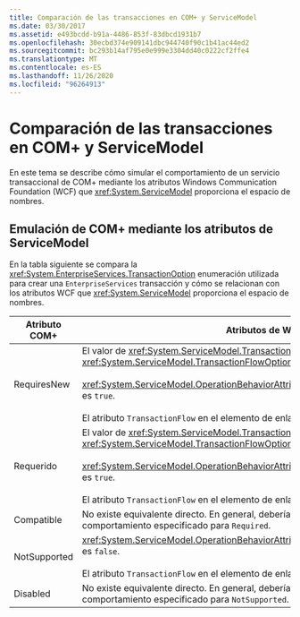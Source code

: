 ```yaml
---
title: Comparación de las transacciones en COM+ y ServiceModel
ms.date: 03/30/2017
ms.assetid: e493bcdd-b91a-4486-853f-83dbcd1931b7
ms.openlocfilehash: 30ecbd374e909141dbc944740f90c1b41ac44ed2
ms.sourcegitcommit: bc293b14af795e0e999e3304dd40c0222cf2ffe4
ms.translationtype: MT
ms.contentlocale: es-ES
ms.lasthandoff: 11/26/2020
ms.locfileid: "96264913"
---
```

# <a name="comparing-transactions-in-com-and-servicemodel"></a>Comparación de las transacciones en COM+ y ServiceModel

En este tema se describe cómo simular el comportamiento de un servicio transaccional de COM+ mediante los atributos Windows Communication Foundation (WCF) que <xref:System.ServiceModel> proporciona el espacio de nombres.  
  
## <a name="emulating-com-using-servicemodel-attributes"></a>Emulación de COM+ mediante los atributos de ServiceModel  

 En la tabla siguiente se compara la <xref:System.EnterpriseServices.TransactionOption> enumeración utilizada para crear una `EnterpriseServices` transacción y cómo se relacionan con los atributos WCF que <xref:System.ServiceModel> proporciona el espacio de nombres.  
  
|Atributo COM+|Atributos de WCF|  
|---------------------|------------------------------------------------------------------------|  
|RequiresNew|El valor de <xref:System.ServiceModel.TransactionFlowAttribute> está establecido en <xref:System.ServiceModel.TransactionFlowOption.NotAllowed>.<br /><br /> <xref:System.ServiceModel.OperationBehaviorAttribute.TransactionScopeRequired%2A> es `true`.<br /><br /> El atributo `TransactionFlow` en el elemento de enlace es `false`.|  
|Requerido|El valor de <xref:System.ServiceModel.TransactionFlowAttribute> está establecido en <xref:System.ServiceModel.TransactionFlowOption.Allowed>.<br /><br /> <xref:System.ServiceModel.OperationBehaviorAttribute.TransactionScopeRequired%2A> es `true`.<br /><br /> El atributo `TransactionFlow` en el elemento de enlace es `true`.|  
|Compatible|No existe equivalente directo. En general, debería adoptar en su lugar el comportamiento especificado para `Required`.|  
|NotSupported|<xref:System.ServiceModel.OperationBehaviorAttribute.TransactionScopeRequired%2A> es `false`.<br /><br /> El atributo `TransactionFlow` en el elemento de enlace es `false`.|  
|Disabled|No existe equivalente directo. En general, debería adoptar en su lugar el comportamiento especificado para `NotSupported`.|
